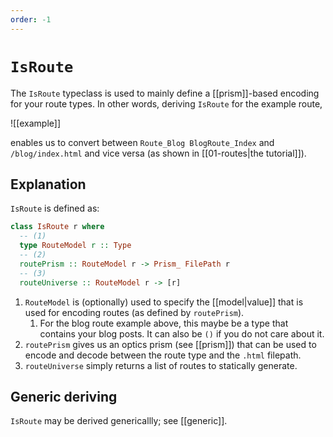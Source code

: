 ```yaml
---
order: -1
---
```


# `IsRoute`

The `IsRoute` typeclass is used to mainly define a [[prism]]-based encoding for your route types. In other words, deriving `IsRoute` for the example route,

![[example]]

enables us to convert between `Route_Blog BlogRoute_Index` and `/blog/index.html` and vice versa (as shown in [[01-routes|the tutorial]]).

## Explanation

`IsRoute` is defined as:

```haskell
class IsRoute r where
  -- (1)
  type RouteModel r :: Type
  -- (2)
  routePrism :: RouteModel r -> Prism_ FilePath r
  -- (3)
  routeUniverse :: RouteModel r -> [r]
```

1. `RouteModel` is (optionally) used to specify the [[model|value]] that is used for encoding routes (as defined by `routePrism`). 
   1. For the blog route example above, this maybe be a type that contains your blog posts. It can also be `()` if you do not care about it.
2. `routePrism` gives us an optics prism (see [[prism]]) that can be used to encode and decode between the route type and the `.html` filepath. 
3. `routeUniverse` simply returns a list of routes to statically generate.

## Generic deriving

`IsRoute` may be derived genericallly; see [[generic]].